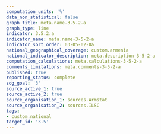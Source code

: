 ```yaml
---
computation_units: '%'
data_non_statistical: false
graph_title: meta.name-3-5-2-a
graph_type: line
indicator: 3.5.2.a
indicator_name: meta.name-3-5-2-a
indicator_sort_order: 03-05-02-0a
national_geographical_coverage: custom.armenia
national_indicator_description: meta.description-3-5-2-a
computation_calculations: meta.calculations-3-5-2-a
comments_limitations: meta.comments-3-5-2-a
published: true
reporting_status: complete
sdg_goal: '3'
source_active_1: true
source_active_2: true
source_organisation_1: sources.Armstat
source_organisation_2: sources.ILSC
tags:
- custom.national
target_id: '3.5'
---
```


